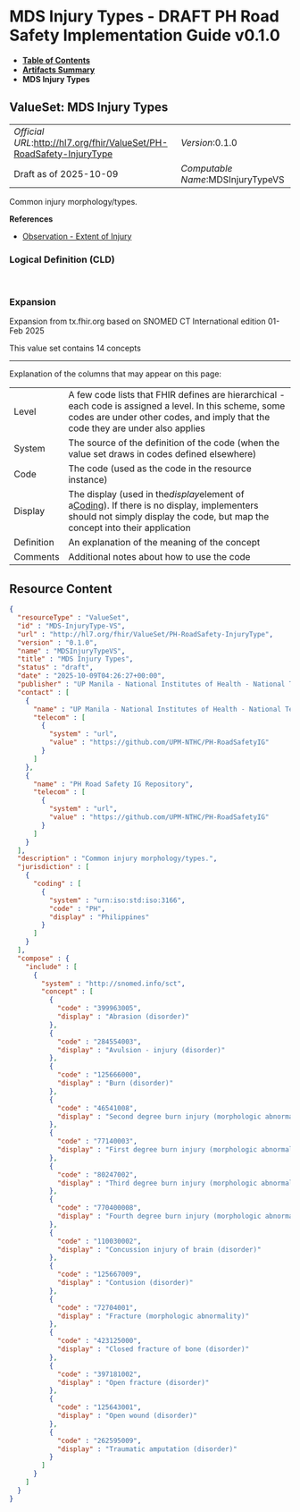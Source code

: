 # MDS Injury Types - DRAFT PH Road Safety Implementation Guide v0.1.0

* [**Table of Contents**](toc.md)
* [**Artifacts Summary**](artifacts.md)
* **MDS Injury Types**

## ValueSet: MDS Injury Types 

| | |
| :--- | :--- |
| *Official URL*:http://hl7.org/fhir/ValueSet/PH-RoadSafety-InjuryType | *Version*:0.1.0 |
| Draft as of 2025-10-09 | *Computable Name*:MDSInjuryTypeVS |

 
Common injury morphology/types. 

 **References** 

* [Observation - Extent of Injury](StructureDefinition-ObservationExtentOfInjury.md)

### Logical Definition (CLD)

 

### Expansion

Expansion from tx.fhir.org based on SNOMED CT International edition 01-Feb 2025

This value set contains 14 concepts

-------

 Explanation of the columns that may appear on this page: 

| | |
| :--- | :--- |
| Level | A few code lists that FHIR defines are hierarchical - each code is assigned a level. In this scheme, some codes are under other codes, and imply that the code they are under also applies |
| System | The source of the definition of the code (when the value set draws in codes defined elsewhere) |
| Code | The code (used as the code in the resource instance) |
| Display | The display (used in the*display*element of a[Coding](http://hl7.org/fhir/R4/datatypes.html#Coding)). If there is no display, implementers should not simply display the code, but map the concept into their application |
| Definition | An explanation of the meaning of the concept |
| Comments | Additional notes about how to use the code |



## Resource Content

```json
{
  "resourceType" : "ValueSet",
  "id" : "MDS-InjuryType-VS",
  "url" : "http://hl7.org/fhir/ValueSet/PH-RoadSafety-InjuryType",
  "version" : "0.1.0",
  "name" : "MDSInjuryTypeVS",
  "title" : "MDS Injury Types",
  "status" : "draft",
  "date" : "2025-10-09T04:26:27+00:00",
  "publisher" : "UP Manila - National Institutes of Health - National Telehealth Center",
  "contact" : [
    {
      "name" : "UP Manila - National Institutes of Health - National Telehealth Center",
      "telecom" : [
        {
          "system" : "url",
          "value" : "https://github.com/UPM-NTHC/PH-RoadSafetyIG"
        }
      ]
    },
    {
      "name" : "PH Road Safety IG Repository",
      "telecom" : [
        {
          "system" : "url",
          "value" : "https://github.com/UPM-NTHC/PH-RoadSafetyIG"
        }
      ]
    }
  ],
  "description" : "Common injury morphology/types.",
  "jurisdiction" : [
    {
      "coding" : [
        {
          "system" : "urn:iso:std:iso:3166",
          "code" : "PH",
          "display" : "Philippines"
        }
      ]
    }
  ],
  "compose" : {
    "include" : [
      {
        "system" : "http://snomed.info/sct",
        "concept" : [
          {
            "code" : "399963005",
            "display" : "Abrasion (disorder)"
          },
          {
            "code" : "284554003",
            "display" : "Avulsion - injury (disorder)"
          },
          {
            "code" : "125666000",
            "display" : "Burn (disorder)"
          },
          {
            "code" : "46541008",
            "display" : "Second degree burn injury (morphologic abnormality)"
          },
          {
            "code" : "77140003",
            "display" : "First degree burn injury (morphologic abnormality)"
          },
          {
            "code" : "80247002",
            "display" : "Third degree burn injury (morphologic abnormality)"
          },
          {
            "code" : "770400008",
            "display" : "Fourth degree burn injury (morphologic abnormality)"
          },
          {
            "code" : "110030002",
            "display" : "Concussion injury of brain (disorder)"
          },
          {
            "code" : "125667009",
            "display" : "Contusion (disorder)"
          },
          {
            "code" : "72704001",
            "display" : "Fracture (morphologic abnormality)"
          },
          {
            "code" : "423125000",
            "display" : "Closed fracture of bone (disorder)"
          },
          {
            "code" : "397181002",
            "display" : "Open fracture (disorder)"
          },
          {
            "code" : "125643001",
            "display" : "Open wound (disorder)"
          },
          {
            "code" : "262595009",
            "display" : "Traumatic amputation (disorder)"
          }
        ]
      }
    ]
  }
}

```
